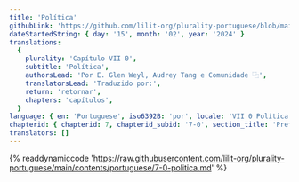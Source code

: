 ```yaml
---
title: 'Política'
githubLink: 'https://github.com/lilit-org/plurality-portuguese/blob/main/contents/portuguese/7-0-politica.md'
dateStartedString: { day: '15', month: '02', year: '2024' }
translations:
  {
    plurality: 'Capítulo VII 0',
    subtitle: 'Política',
    authorsLead: 'Por E. Glen Weyl, Audrey Tang e Comunidade ⿻',
    translatorsLead: 'Traduzido por:',
    return: 'retornar',
    chapters: 'capítulos',
  }
language: { en: 'Portuguese', iso6392B: 'por', locale: 'VII 0 Política' }
chapterid: { chapterid: 7, chapterid_subid: '7-0', section_title: 'Prefácio' }
translators: []
---
```

{% readdynamiccode 'https://raw.githubusercontent.com/lilit-org/plurality-portuguese/main/contents/portuguese/7-0-politica.md' %} 